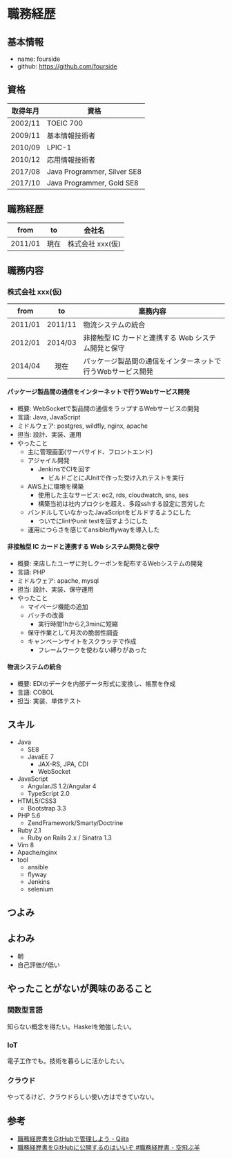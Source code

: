 # 職務経歴

## 基本情報

- name: fourside
- github: https://github.com/fourside

## 資格

| 取得年月 | 資格                        |
| :------: |-----------------------------|
| 2002/11  | TOEIC 700                   |
| 2009/11  | 基本情報技術者              |
| 2010/09  | LPIC-1                      |
| 2010/12  | 応用情報技術者              |
| 2017/08  | Java Programmer, Silver SE8 |
| 2017/10  | Java Programmer, Gold SE8   |

## 職務経歴

| from     | to        | 会社名           |
|:--------:|:---------:|------------------|
| 2011/01  | 現在      | 株式会社 xxx(仮) |

## 職務内容

### 株式会社 xxx(仮)

| from     | to        | 業務内容 |
|:--------:|:---------:|----------|
| 2011/01  | 2011/11   | 物流システムの統合 |
| 2012/01  | 2014/03   | 非接触型 IC カードと連携する Web システム開発と保守 |
| 2014/04  | 現在      | パッケージ製品間の通信をインターネットで行うWebサービス開発 |

#### パッケージ製品間の通信をインターネットで行うWebサービス開発

- 概要: WebSocketで製品間の通信をラップするWebサービスの開発
- 言語: Java, JavaScript
- ミドルウェア: postgres, wildfly, nginx, apache
- 担当: 設計、実装、運用
- やったこと
    - 主に管理画面(サーバサイド、フロントエンド)
    - アジャイル開発
        - JenkinsでCIを回す
            - ビルドごとにJUnitで作った受け入れテストを実行
    - AWS上に環境を構築
        - 使用した主なサービス: ec2, rds, cloudwatch, sns, ses
        - 構築当初は社内プロクシを超え、多段sshする設定に苦労した
    - バンドルしていなかったJavaScriptをビルドするようにした
        - ついでにlintやunit testを回すようにした
    - 運用につらさを感じてansible/flywayを導入した

#### 非接触型 IC カードと連携する Web システム開発と保守

- 概要: 来店したユーザに対しクーポンを配布するWebシステムの開発
- 言語: PHP
- ミドルウェア: apache, mysql
- 担当: 設計、実装、保守運用
- やったこと
    - マイページ機能の追加
    - バッチの改善
        - 実行時間1hから2,3minに短縮
    - 保守作業として月次の脆弱性調査
    - キャンペーンサイトをスクラッチで作成
        - フレームワークを使わない縛りがあった

#### 物流システムの統合

- 概要: EDIのデータを内部データ形式に変換し、帳票を作成
- 言語: COBOL
- 担当: 実装、単体テスト

## スキル
- Java
    - SE8
    - JavaEE 7
        - JAX-RS, JPA, CDI
        - WebSocket
- JavaScript
    - AngularJS 1.2/Angular 4
    - TypeScript 2.0
- HTML5/CSS3
    - Bootstrap 3.3
- PHP 5.6
    - ZendFramework/Smarty/Doctrine
- Ruby 2.1
    - Ruby on Rails 2.x / Sinatra 1.3
- Vim 8
- Apache/nginx
- tool
    - ansible
    - flyway
    - Jenkins
    - selenium

## つよみ

## よわみ
- 朝
- 自己評価が低い

## やったことがないが興味のあること

### 関数型言語
知らない概念を得たい。Haskelを勉強したい。

### IoT
電子工作でも。技術を暮らしに活かしたい。

### クラウド
やってるけど、クラウドらしい使い方はできていない。


## 参考
- [職務経歴書をGitHubで管理しよう - Qiita](https://qiita.com/okoysm/items/abcad0b4aefa585bc50b)
- [職務経歴書をGitHubに公開するのはいいぞ #職務経歴書 - 空飛ぶ羊](http://okoysm.hatenablog.jp/entry/2016/12/19/060000)

